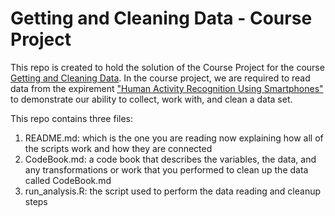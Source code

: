 # Getting and Cleaning Data - Course Project


This repo is created to hold the solution of the Course Project for the course [Getting and Cleaning Data](https://www.coursera.org/learn/data-cleaning/peer/FIZtT/getting-and-cleaning-data-course-project). In the course project, we are required to read data from the expirement ["Human Activity Recognition Using Smartphones"](http://archive.ics.uci.edu/ml/datasets/Human+Activity+Recognition+Using+Smartphones) to demonstrate our ability to collect, work with, and clean a data set.

This repo contains three files:
 1. README.md: which is the one you are reading now explaining how all of the scripts work and how they are connected
 2. CodeBook.md: a code book that describes the variables, the data, and any transformations or work that you performed to clean up the data called CodeBook.md
 3. run_analysis.R: the script used to perform the data reading and cleanup steps
